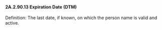 #### 2A.2.90.13 Expiration Date (DTM)

Definition: The last date, if known, on which the person name is valid and active.
